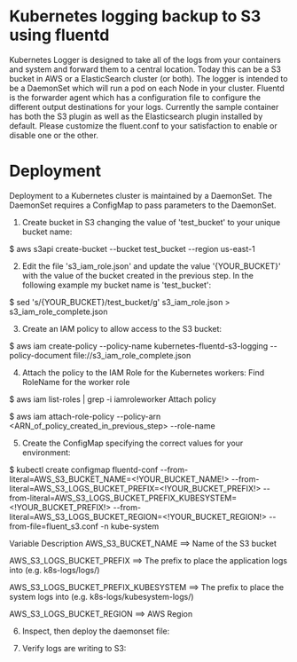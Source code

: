 # Kubernetes logging backup to S3 using fluentd
Kubernetes Logger is designed to take all of the logs from your containers and system and forward them to a central location. Today this can be a S3 bucket in AWS or a ElasticSearch cluster (or both). The logger is intended to be a DaemonSet which will run a pod on each Node in your cluster. Fluentd is the forwarder agent which has a configuration file to configure the different output destinations for your logs.
Currently the sample container has both the S3 plugin as well as the Elasticsearch plugin installed by default. Please customize the fluent.conf to your satisfaction to enable or disable one or the other.

# Deployment
Deployment to a Kubernetes cluster is maintained by a DaemonSet. The DaemonSet requires a ConfigMap to pass parameters to the DaemonSet.

1.	Create bucket in S3 changing the value of 'test_bucket' to your unique bucket name:
	
$ aws s3api create-bucket --bucket test_bucket --region us-east-1

2.	Edit the file 's3_iam_role.json' and update the value '{YOUR_BUCKET}' with the value of the bucket created in the previous step. In the following example my bucket name is 'test_bucket':
	
$ sed 's/{YOUR_BUCKET}/test_bucket/g' s3_iam_role.json > s3_iam_role_complete.json

3.	Create an IAM policy to allow access to the S3 bucket:
	
$ aws iam create-policy --policy-name kubernetes-fluentd-s3-logging --policy-document file://s3_iam_role_complete.json

4.	Attach the policy to the IAM Role for the Kubernetes workers:
      Find RoleName for the worker role
      
$ aws iam list-roles | grep -i iamroleworker
      Attach policy
      
$ aws iam attach-role-policy --policy-arn <ARN_of_policy_created_in_previous_step> --role-name <RoleName>
  
5.	Create the ConfigMap specifying the correct values for your environment:
      
$ kubectl create configmap fluentd-conf --from-literal=AWS_S3_BUCKET_NAME=<!YOUR_BUCKET_NAME!> --from-literal=AWS_S3_LOGS_BUCKET_PREFIX=<!YOUR_BUCKET_PREFIX!>  --from-literal=AWS_S3_LOGS_BUCKET_PREFIX_KUBESYSTEM=<!YOUR_BUCKET_PREFIX!> --from-literal=AWS_S3_LOGS_BUCKET_REGION=<!YOUR_BUCKET_REGION!> --from-file=fluent_s3.conf -n kube-system

Variable	Description
AWS_S3_BUCKET_NAME ==>	Name of the S3 bucket
      
AWS_S3_LOGS_BUCKET_PREFIX  ==>	The prefix to place the application logs into (e.g. k8s-logs/logs/)
      
AWS_S3_LOGS_BUCKET_PREFIX_KUBESYSTEM ==>	The prefix to place the system logs into (e.g. k8s-logs/kubesystem-logs/)
      
AWS_S3_LOGS_BUCKET_REGION ==>	AWS Region

6.	Inspect, then deploy the daemonset file:

7.	Verify logs are writing to S3:

